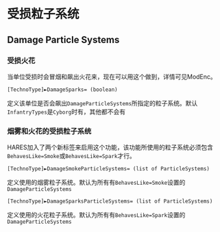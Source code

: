 受损粒子系统
=============
Damage Particle Systems
------------------------

### 受损火花

当单位受损时会冒烟和飙出火花来，现在可以用这个做到，详情可见ModEnc。

    [TechnoType]►DamageSparks= (boolean)

定义该单位是否会飙出`DamageParticleSystems`所指定的粒子系统。默认`InfantryTypes`是`Cyborg`时有，其他都不会有

### 烟雾和火花的受损粒子系统

HARES加入了两个新标签来启用这个功能，该功能所使用的粒子系统必须包含`BehavesLike=Smoke`或`BehavesLike=Spark`才行。

    [TechnoType]►DamageSmokeParticleSystems= (list of ParticleSystems)

定义使用的烟雾粒子系统。默认为所有有`BehavesLike=Smoke`设置的`DamageParticleSystems`

    [TechnoType]►DamageSparksParticleSystems= (list of ParticleSystems)

定义使用的火花粒子系统。默认为所有有`BehavesLike=Spark`设置的`DamageParticleSystems`
